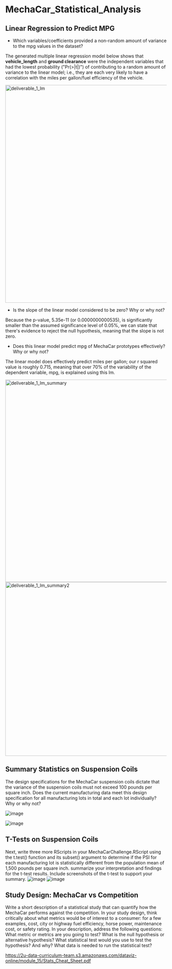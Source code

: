 # MechaCar_Statistical_Analysis
## Linear Regression to Predict MPG
- Which variables/coefficients provided a non-random amount of variance to the mpg values in the dataset?

The generated multiple linear regression model below shows that <b>vehicle_length</b> and <b>ground clearance</b> were the independent variables that had the lowest probability ("Pr(>|t|)") of contributing to a random amount of variance to the linear model; i.e., they are each very likely to have a correlation with the miles per gallon/fuel efficiency of the vehicle.

<img width="680" alt="deliverable_1_lm" src="https://user-images.githubusercontent.com/106359572/193420535-e8da83c4-0208-4ba7-96d9-cd2b6323b103.PNG">

- Is the slope of the linear model considered to be zero? Why or why not?

Because the p-value, 5.35e-11 (or 0.0000000000535), is significantly smaller than the assumed significance level of 0.05%, we can state that there's evidence to reject the null hypothesis, meaning that the slope is not zero.

- Does this linear model predict mpg of MechaCar prototypes effectively? Why or why not?

The linear model does effectively predict miles per gallon; our r squared value is roughly 0.715, meaning that over 70% of the variability of the dependent variable, mpg, is explained using this lm.

<img width="632" alt="deliverable_1_lm_summary" src="https://user-images.githubusercontent.com/106359572/193420504-678b5e48-91dc-4f20-a437-cdb029f2ea5d.PNG">
<img width="543" alt="deliverable_1_lm_summary2" src="https://user-images.githubusercontent.com/106359572/193420512-b6fff082-23e5-44b8-9a1c-105ee7792e10.PNG">

## Summary Statistics on Suspension Coils

The design specifications for the MechaCar suspension coils dictate that the variance of the suspension coils must not exceed 100 pounds per square inch. Does the current manufacturing data meet this design specification for all manufacturing lots in total and each lot individually? Why or why not?

![image](https://user-images.githubusercontent.com/106359572/193423299-bbf7ec7f-7593-4a78-b4e6-85bda8e1172b.png)

![image](https://user-images.githubusercontent.com/106359572/193423550-2f4d5df2-ff5b-4726-9aad-f008ac090939.png)


## T-Tests on Suspension Coils
Next, write three more RScripts in your MechaCarChallenge.RScript using the t.test() function and its subset() argument to determine if the PSI for each manufacturing lot is statistically different from the population mean of 1,500 pounds per square inch.  summarize your interpretation and findings for the t-test results. Include screenshots of the t-test to support your summary.
![image](https://user-images.githubusercontent.com/106359572/193423801-9bdf9e8d-a252-4401-82de-a6bfeb2b41d3.png)
![image](https://user-images.githubusercontent.com/106359572/193423903-1b155b1d-b5d6-4260-b76f-c3f80bba6632.png)


## Study Design: MechaCar vs Competition
Write a short description of a statistical study that can quantify how the MechaCar performs against the competition. In your study design, think critically about what metrics would be of interest to a consumer: for a few examples, cost, city or highway fuel efficiency, horse power, maintenance cost, or safety rating.
In your description, address the following questions:
What metric or metrics are you going to test?
What is the null hypothesis or alternative hypothesis?
What statistical test would you use to test the hypothesis? And why?
What data is needed to run the statistical test?

https://2u-data-curriculum-team.s3.amazonaws.com/dataviz-online/module_15/Stats_Cheat_Sheet.pdf
